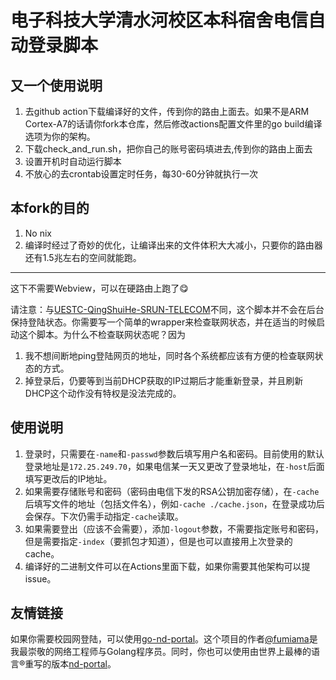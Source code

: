 # 电子科技大学清水河校区本科宿舍电信自动登录脚本

## 又一个使用说明

1. 去github action下载编译好的文件，传到你的路由上面去。如果不是ARM Cortex-A7的话请你fork本仓库，然后修改actions配置文件里的go build编译选项为你的架构。
2. 下载check_and_run.sh，把你自己的账号密码填进去,传到你的路由上面去
3. 设置开机时自动运行脚本
4. 不放心的去crontab设置定时任务，每30-60分钟就执行一次

## 本fork的目的

1. No nix
2. 编译时经过了奇妙的优化，让编译出来的文件体积大大减小，只要你的路由器还有1.5兆左右的空间就能跑。

--------

这下不需要Webview，可以在硬路由上跑了😋

请注意：与[UESTC-QingShuiHe-SRUN-TELECOM](https://github.com/coolmoon327/UESTC-QingShuiHe-SRUN-TELECOM)不同，这个脚本并不会在后台保持登陆状态。你需要写一个简单的wrapper来检查联网状态，并在适当的时候启动这个脚本。为什么不检查联网状态呢？因为

1. 我不想间断地ping登陆网页的地址，同时各个系统都应该有方便的检查联网状态的方式。
2. 掉登录后，仍要等到当前DHCP获取的IP过期后才能重新登录，并且刷新DHCP这个动作没有特权是没法完成的。

## 使用说明
1. 登录时，只需要在`-name`和`-passwd`参数后填写用户名和密码。目前使用的默认登录地址是`172.25.249.70`，如果电信某一天又更改了登录地址，在`-host`后面填写更改后的IP地址。
2. 如果需要存储账号和密码（密码由电信下发的RSA公钥加密存储），在`-cache`后填写文件的地址（包括文件名），例如`-cache ./cache.json`，在登录成功后会保存。下次仍需手动指定`-cache`读取。
3. 如果需要登出（应该不会需要），添加`-logout`参数，不需要指定账号和密码，但是需要指定`-index`（要抓包才知道），但是也可以直接用上次登录的cache。
4. 编译好的二进制文件可以在Actions里面下载，如果你需要其他架构可以提issue。

## 友情链接
如果你需要校园网登陆，可以使用[go-nd-portal](https://github.com/fumiama/go-nd-portal)。这个项目的作者[@fumiama](https://github.com/fumiama)是我最崇敬的网络工程师与Golang程序员。同时，你也可以使用由世界上最棒的语言®重写的版本[nd-portal](https://github.com/NetUnion/nd-portal)。
